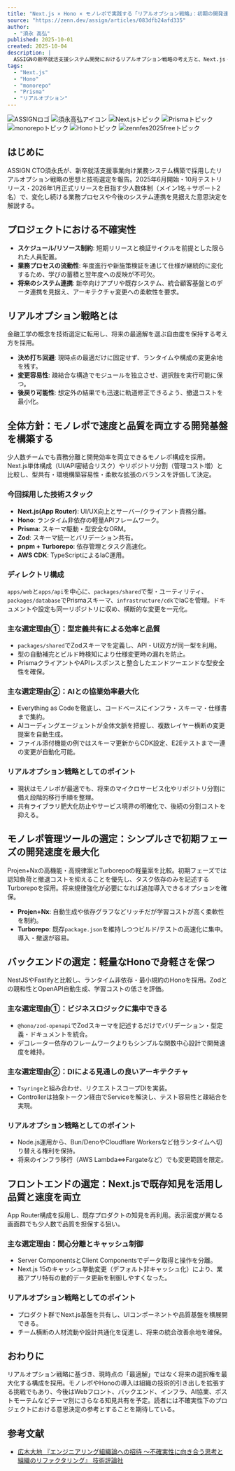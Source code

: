 ```yaml
---
title: "Next.js × Hono × モノレポで実践する「リアルオプション戦略」：初期の開発速度と将来の柔軟性を両立させるWebシステム設計"
source: "https://zenn.dev/assign/articles/083dfb24afd335"
author:
  - "須永 高弘"
published: 2025-10-01
created: 2025-10-04
description: |
  ASSIGNの新卒就活支援システム開発におけるリアルオプション戦略の考え方と、Next.js・Hono・モノレポ構成を核にした技術選定・運用体制を整理したレポート。
tags:
  - "Next.js"
  - "Hono"
  - "monorepo"
  - "Prisma"
  - "リアルオプション"
---
```


![ASSIGNロゴ](https://storage.googleapis.com/zenn-user-upload/avatar/18bc30e08b.jpeg)
![須永高弘アイコン](https://lh3.googleusercontent.com/a/ACg8ocIA00h1QpiGYsJB0z2q5-_xFbA-mCziEXIcVA3b3JomD89soyo=s96-c)
![Next.jsトピック](https://storage.googleapis.com/zenn-user-upload/topics/d87ff27d89.png)
![Prismaトピック](https://storage.googleapis.com/zenn-user-upload/topics/d07488226b.jpeg)
![monorepoトピック](https://zenn.dev/images/topic.png)
![Honoトピック](https://storage.googleapis.com/zenn-user-upload/topics/0eec7d7c6c.png)
![zennfes2025freeトピック](https://zenn.dev/images/topic.png)

## はじめに

ASSIGN CTO須永氏が、新卒就活支援事業向け業務システム構築で採用したリアルオプション戦略の思想と技術選定を報告。2025年6月開始・10月テストリリース・2026年1月正式リリースを目指す少人数体制（メイン1名＋サポート2名）で、変化し続ける業務プロセスや今後のシステム連携を見据えた意思決定を解説する。

## プロジェクトにおける不確実性

- **スケジュール/リソース制約**: 短期リリースと検証サイクルを前提とした限られた人員配置。
- **業務プロセスの流動性**: 年度進行や新施策検証を通じて仕様が継続的に変化するため、学びの蓄積と翌年度への反映が不可欠。
- **将来のシステム連携**: 新卒向けアプリや既存システム、統合顧客基盤とのデータ連携を見据え、アーキテクチャ変更への柔軟性を要求。

## リアルオプション戦略とは

金融工学の概念を技術選定に転用し、将来の最適解を選ぶ自由度を保持する考え方を採用。

- **決め打ち回避**: 現時点の最適だけに固定せず、ランタイムや構成の変更余地を残す。
- **変更容易性**: 疎結合な構造でモジュールを独立させ、選択肢を実行可能に保つ。
- **後戻り可能性**: 想定外の結果でも迅速に軌道修正できるよう、撤退コストを最小化。

## 全体方針：モノレポで速度と品質を両立する開発基盤を構築する

少人数チームでも責務分離と開発効率を両立できるモノレポ構成を採用。Next.js単体構成（UI/API密結合リスク）やリポジトリ分割（管理コスト増）と比較し、型共有・環境構築容易性・柔軟な拡張のバランスを評価して決定。

### 今回採用した技術スタック

- **Next.js(App Router)**: UI/UX向上とサーバー/クライアント責務分離。
- **Hono**: ランタイム非依存の軽量APIフレームワーク。
- **Prisma**: スキーマ駆動・型安全なORM。
- **Zod**: スキーマ統一とバリデーション共有。
- **pnpm + Turborepo**: 依存管理とタスク高速化。
- **AWS CDK**: TypeScriptによるIaC運用。

### ディレクトリ構成

`apps/web`と`apps/api`を中心に、`packages/shared`で型・ユーティリティ、`packages/database`でPrismaスキーマ、`infrastructure/cdk`でIaCを管理。ドキュメントや設定も同一リポジトリに収め、横断的な変更を一元化。

### 主な選定理由①：型定義共有による効率と品質

- `packages/shared`でZodスキーマを定義し、API・UI双方が同一型を利用。
- 型の自動補完とビルド時検知により仕様変更時の漏れを防止。
- PrismaクライアントやAPIレスポンスと整合したエンドツーエンドな型安全性を確保。

### 主な選定理由②：AIとの協業効率最大化

- Everything as Codeを徹底し、コードベースにインフラ・スキーマ・仕様書まで集約。
- AIコーディングエージェントが全体文脈を把握し、複数レイヤー横断の変更提案を自動生成。
- ファイル添付機能の例ではスキーマ更新からCDK設定、E2Eテストまで一連の変更が自動化可能。

### リアルオプション戦略としてのポイント

- 現状はモノレポが最適でも、将来のマイクロサービス化やリポジトリ分割に備え段階的移行手順を整理。
- 共有ライブラリ肥大化防止やサービス境界の明確化で、後続の分割コストを抑える。

## モノレポ管理ツールの選定：シンプルさで初期フェーズの開発速度を最大化

Projen+Nxの高機能・高規律案とTurborepoの軽量案を比較。初期フェーズでは認知負荷と撤退コストを抑えることを優先し、タスク依存のみを記述するTurborepoを採用。将来規律強化が必要になれば追加導入できるオプションを確保。

- **Projen+Nx**: 自動生成や依存グラフなどリッチだが学習コストが高く柔軟性を制約。
- **Turborepo**: 既存`package.json`を維持しつつビルド/テストの高速化に集中。導入・撤退が容易。

## バックエンドの選定：軽量なHonoで身軽さを保つ

NestJSやFastifyと比較し、ランタイム非依存・最小規約のHonoを採用。Zodとの親和性とOpenAPI自動生成、学習コストの低さを評価。

### 主な選定理由①：ビジネスロジックに集中できる

- `@hono/zod-openapi`でZodスキーマを記述するだけでバリデーション・型定義・ドキュメントを統合。
- デコレーター依存のフレームワークよりもシンプルな関数中心設計で開発速度を維持。

### 主な選定理由②：DIによる見通しの良いアーキテクチャ

- `Tsyringe`と組み合わせ、リクエストスコープDIを実装。
- Controllerは抽象トークン経由でServiceを解決し、テスト容易性と疎結合を実現。

### リアルオプション戦略としてのポイント

- Node.js運用から、Bun/DenoやCloudflare Workersなど他ランタイムへ切り替える権利を保持。
- 将来のインフラ移行（AWS Lambda⇔Fargateなど）でも変更範囲を限定。

## フロントエンドの選定：Next.jsで既存知見を活用し品質と速度を両立

App Router構成を採用し、既存プロダクトの知見を再利用。表示密度が異なる画面群でも少人数で品質を担保する狙い。

### 主な選定理由：関心分離とキャッシュ制御

- Server ComponentsとClient Componentsでデータ取得と操作を分離。
- Next.js 15のキャッシュ挙動変更（デフォルト非キャッシュ化）により、業務アプリ特有の動的データ更新を制御しやすくなった。

### リアルオプション戦略としてのポイント

- プロダクト群でNext.js基盤を共有し、UIコンポーネントや品質基盤を横展開できる。
- チーム横断の人材流動や設計共通化を促進し、将来の統合改善余地を確保。

## おわりに

リアルオプション戦略に基づき、現時点の「最適解」ではなく将来の選択権を最大化する構成を採用。モノレポやHonoの導入は組織の技術的引き出しを拡張する挑戦でもあり、今後はWebフロント、バックエンド、インフラ、AI協業、ポストモーテムなどテーマ別にさらなる知見共有を予定。読者には不確実性下のプロジェクトにおける意思決定の参考とすることを期待している。

## 参考文献

- [広木大地 『エンジニアリング組織論への招待 ～不確実性に向き合う思考と組織のリファクタリング』 技術評論社](https://gihyo.jp/book/2018/978-4-7741-9605-3?utm_source=chatgpt.com)
